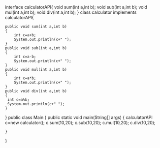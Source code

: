 interface calculatorAPI{
    void sum(int a,int b);
    void sub(int a,int b);
    void mul(int a,int b);
    void div(int a,int b);
    }
    class calculator implements calculatorAPI{
        
    public void sum(int a,int b)
    {
        int c=a+b;
        System.out.println(c+" ");
    }
    public void sub(int a,int b)
    {
        int c=a-b;
        System.out.println(c+" ");
    }
    public void mul(int a,int b)
    {
        int c=a*b;
        System.out.println(c+" ");
    } 
    public void div(int a,int b)
    {
     int c=a%b;
     System.out.println(c+" ");
    }
}
public class Main
{
    public static void main(String[] args) 
	{
	calculatorAPI c=new calculator();
	 c.sum(10,20);
	 c.sub(10,20);
	 c.mul(10,20);
	 c.div(10,20);
	 
    }
}
